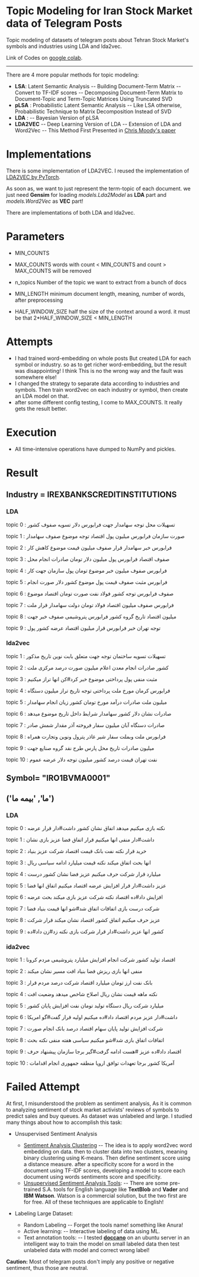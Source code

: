 # Topic Modeling for Iran Stock Market data of Telegram Posts
Topic modeling of datasets of telegram posts about Tehran Stock Market's symbols and industries using LDA and lda2vec.

Link of Codes on [google colab](https://drive.google.com/drive/folders/1_xXKZ6lb-8wdkPmS2jEkVJttEpKDUWZG?usp=sharing).

----

There are 4 more popular methods for topic modeling:
  - **LSA**: Latent Semantic Analysis
  -- Building Document-Term Matrix
-- Convert to TF-IDF scores
-- Decomposing Document-Term Matrix to Document-Topic and Term-Topic Matrices Using Truncated SVD
  - **pLSA** : Probabilistic Latent Semantic Analysis
  -- Like LSA otherwise, Probabilistic Technique to Matrix Decomposition Instead of SVD
  - **LDA** : 
  -- Bayesian Version of pLSA
  - ****LDA2VEC****
  -- Deep Learning Version of LDA
 -- Extension of LDA and Word2Vec
-- This Method First Presented in [Chris Moody's paper](https://arxiv.org/abs/1605.02019)

# Implementations
There is some implementation of LDA2VEC. I reused the implementation of [LDA2VEC by PyTorch](https://github.com/TropComplique/lda2vec-pytorch). 

As soon as, we want to just represent the term-topic of each document. we just need **Gensim** for loading *models.Lda2Model* as **LDA** part and  *models.Word2Vec* as **VEC** part!

There are implementations of both LDA and lda2vec.
# Parameters
- MIN_COUNTS 
 - MAX_COUNTS 
 words with count < MIN_COUNTS and count > MAX_COUNTS  will be removed
- n_topics 
Number of the topic we want to extract from a bunch of docs
 - MIN_LENGTH 
 minimum document length, meaning, number of words, after preprocessing

- HALF_WINDOW_SIZE 
 half the size of the context around a word. it must be that 2*HALF_WINDOW_SIZE < MIN_LENGTH

#  Attempts
- I had trained word-embedding on whole posts But created LDA for each symbol or industry. so as to get richer word-embedding, but the result was disappointing! I think This is no the wrong way and the fault was somewhere else!
- I changed the strategy to separate data according to industries and symbols. Then train word2vec on each industry or symbol, then create an LDA model on that.
 - after some different config testing, I come to MAX_COUNTS. It really gets the result better.
 
# Execution
- All time-intensive operations have dumped to NumPy and pickles.
# Result
## Industry = IREXBANKSCREDITINSTITUTIONS
### LDA
topic 0 : تسهیلات محل توجه سهامدار جهت فرابورس دلار تسویه صفوف کشور

topic 1 : صورت سازمان فرابورس میلیون پول اقتصاد توجه موضوع صفوف سهامدار

topic 2 : فرابورس خبر سهامدار قرار صفوف میلیون قیمت موضوع کاهش کار

topic 3 : صفوف اقتصاد فرابورس پول میلیون دلار تومان صادرات انجام محل

topic 4 : فرابورس صفوف میلیون خبر موضوع تومان پول سازمان جهت کار

topic 5 : فرابورس مثبت صفوف قیمت پول موضوع کشور دلار صورت انجام

topic 6 : صفوف فرابورس توجه کشور فولاد نفت صورت تومان اقتصاد موضوع

topic 7 : فرابورس صفوف میلیون اقتصاد فولاد تومان دولت سهامدار قرار ملت

topic 8 : میلیون اقتصاد تاریخ گروه کشور فرابورس پتروشیمی صفوف خبر جهت

topic 9 : توجه تهران خبر فرابورس قرار میلیون اقتصاد عرضه کشور پول

### lda2vec
topic 1 : تسهیلات تسویه ساختمان توجه جهت متعلق بابت نوین تاریخ مذکور

topic 2 : کشور صادرات انجام معدن اعلام میلیون صورت درصد مرکزی ملت

topic 3 : مثبت منفی پول پرداختی موضوع خبر کرد#کن انها تراز میکنیم

topic 4 : فرابورس کرمان مورخ ملت پرداختی توجه تاریخ تراز میلیون دستگاه

topic 5 : میلیون ملت صادرات درآمد مورخ تومان کشور زیان انجام سهامدار

topic 6 : صادرات نشان دلار کشور سهامدار شرایط داخل تاریخ موضوع میدهد

topic 7 : صادرات دستگاه آبان میلیون سفار فروخته آذر مقدار شمش صادر

topic 8 : فرابورس ملت وبملت سفار شیر غاذر پترول ونوین وتجارت همراه

topic 9 : میلیون صادرات تاریخ محل پارس طرح نقد گروه صنایع جهت

topic 10 : نفت تهران قیمت درصد کشور میلیون توجه دلار عرضه عموم



## Symbol= "IRO1BVMA0001"
## ('ما', 'بیمه ما')
### LDA

topic 0 : نکته بازی میکنیم میدهد اتفاق نشان کشور داشت#دار قرار عرضه

topic 1 : داشت#دار منفی انها میکنیم قرار اتفاق فضا عزیز بازی نشان

topic 2 : خرید قرار نکته نفت بانک قیمت اقتصاد شرکت عزیز بنیاد

topic 3 : انها بحث اتفاق میکند نکته قیمت میلیارد ادامه سیاسی ریال

topic 4 : میلیارد قرار شرکت حرف میکنیم عزیز فضا نشان کشور درست

topic 5 : عزیز داشت#دار قرار افزایش عرضه اقتصاد میکنیم اتفاق انها فضا

topic 6 : افزایش داد#ده اقتصاد نکته شرکت عزیز بازی میکند بحث عرضه

topic 7 : شرکت درست بازی اتفاقات اتفاق شد#شو انها قیمت بنیاد فضا

topic 8 : عزیز حرف میکنیم اتفاق کشور اقتصاد نشان میکند قرار شرکت

topic 9 : کشور انها عزیز داشت#دار قرار شرکت بازی نکته زد#زن داد#ده


### ida2vec
topic 1 : اقتصاد تولید کشور شرکت انجام افزایش میلیارد پتروشیمی مردم کرونا

topic 2 : منفی انها بازی ریزش فضا بنیاد افت مسیر نشان میکند

topic 3 : بانک نفت ارز تومان میلیارد اقتصاد شرکت درصد مردم قرار

topic 4 : نکته ماهه قیمت نشان ریال اصلاح شاخص میدهد وضعیت افت

topic 5 : میلیارد شرکت ریال دستگاه تولید تومان نفت افزایش پایان کشور

topic 6 : داشت#دار عزیز مردم اقتصاد داد#ده میکنیم اولیه قرار گفت#گو امریکا

topic 7 : شرکت افزایش تولید پایان سهام اقتصاد درصد بانک انجام صورت

topic 8 : اتفاقات اتفاق بازی شد#شو میکنیم سیاسی هفته منفی نکته بحث

topic 9 : اقتصاد داد#ده عزیز #هست ادامه گرفت#گیر برجا سازمان پیشنهاد حرف

topic 10 : آمریکا کشور برجا تعهدات توافق اروپا منطقه جمهوری انجام اقدامات


# Failed Attempt
At first, I misunderstood the problem as sentiment analysis, As it is common to analyzing sentiment of stock market activists' reviews of symbols to predict sales and buy queues. As dataset was unlabeled and large. I studied many things about how to accomplish this task:

- Unsupervised Sentiment Analysis
    * [Sentiment Analysis Clustering](https://towardsdatascience.com/unsupervised-sentiment-analysis-a38bf1906483)
    -- The idea is to apply word2vec word embedding on data. then to cluster data into two clusters, meaning binary clustering using K-means. Then define sentiment score using a distance measure. after a specificity score for a word in the document using TF-IDF scores,  developing a model to score each document using words sentiments score and specificity.
    * [Unsupervised Sentiment Analysis Tools](https://medium.com/@Intellica.AI/vader-ibm-watson-or-textblob-which-is-better-for-unsupervised-sentiment-analysis-db4143a39445):
    -- There are some pre-trained S.A. tools for English language like **TextBlob** and **Vader** and **IBM Watson**. Watson is a commercial solution, but the two first are for free. All of these techniques are applicable to English!

- Labeling Large Dataset:
    * Random Labeling
    -- Forget the tools name! something like Anura!
    * Active learning:
    -- Interactive labeling of data using ML.
    * Text annotation tools:
    -- I tested **[doccano](https://github.com/doccano/doccano)** on an ubuntu server in an intelligent way to train the model on small labeled data then test unlabeled data with model and correct wrong label!

**Caution:** Most of telegram posts don't imply any positive or negative sentiment, thus those are neutral.
